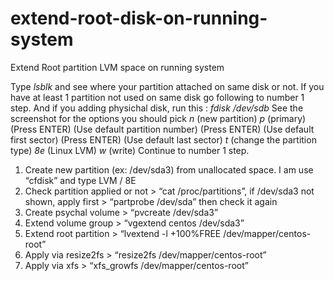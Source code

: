 # extend-root-disk-on-running-system
Extend Root partition LVM space on running system

Type _lsblk_ and see where your partition attached on same disk or not. If you have at least 1 partition not used on same disk go following to number 1 step.
And if you adding physichal disk, run this :
_fdisk /dev/sdb_
See the screenshot for the options you should pick
_n_ (new partition)
_p_ (primary)
(Press ENTER) (Use default partition number)
(Press ENTER) (Use default first sector)
(Press ENTER) (Use default last sector)
_t_ (change the partition type)
_8e_ (Linux LVM)
_w_ (write) 
Continue to number 1 step.

1. Create new partition (ex: /dev/sda3) from unallocated space. I am  use “cfdisk” and type LVM / 8E <br>
2. Check partition applied or not > “cat /proc/partitions”, if /dev/sda3 not shown, apply first > “partprobe /dev/sda” then check it again <br>
3. Create psychal volume > “pvcreate /dev/sda3” <br>
4. Extend volume group > “vgextend centos /dev/sda3” <br>
5. Extend root partition > “lvextend -l +100%FREE /dev/mapper/centos-root” <br>
6. Apply via resize2fs > “resize2fs /dev/mapper/centos-root” <br>
7. Apply via xfs > “xfs_growfs /dev/mapper/centos-root” <br>
